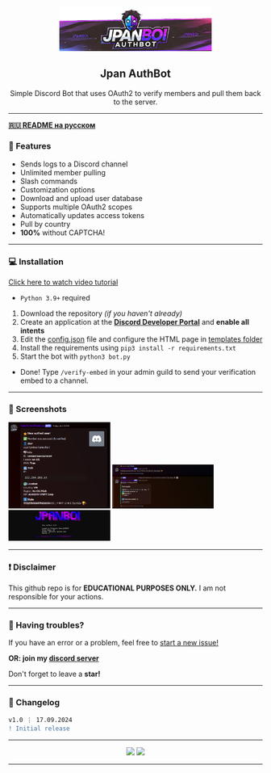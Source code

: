 <div align="center">
  <a href="https://github.com/Jpan1504/jpan-authbot">
    <img src="https://github.com/Jpan1504/jpan-authbot/blob/main/static/logo.png?raw=true" alt="Logo" style="width: 60%; height: 60%;">
  </a>
  
  <h2 align="center">Jpan AuthBot</h2>
  <p align="center">
    Simple Discord Bot that uses OAuth2 to verify members and pull them back to the server.
  </p>
</div>

---

<b>[🇷🇺 README на русском](https://github.com/Jpan1504/jpan-authbot/blob/main/README-ru.md/)</b>

### 🍕 Features

- Sends logs to a Discord channel
- Unlimited member pulling
- Slash commands
- Customization options
- Download and upload user database
- Supports multiple OAuth2 scopes
- Automatically updates access tokens
- Pull by country
- **100%** without CAPTCHA!
---

### 💻 Installation

[Click here to watch video tutorial](https://youtu.be/Y66Wk7iHOQY)

- `Python 3.9+` required
1. Download the repository *(if you haven't already)*
2. Create an application at the <b>[Discord Developer Portal](https://discord.com/developers)</b> and **enable all intents**
3. Edit the [config.json](https://github.com/Jpan1504/jpan-authbot/blob/main/config.json) file and configure the HTML page in [templates folder](https://github.com/Jpan1504/jpan-authbot/blob/main/templates)
4. Install the requirements using `pip3 install -r requirements.txt`
5. Start the bot with `python3 bot.py`

- Done! Type `/verify-embed` in your admin guild to send your verification embed to a channel.
---

### 📸 Screenshots
<img src="https://github.com/Jpan1504/jpan-authbot/blob/main/static/oauth2scr.png?raw=true" style="width: 40%; height: 40%;" alt="An image showing a new verified user">
<img src="https://github.com/Jpan1504/jpan-authbot/blob/main/static/pullcmd.png?raw=true" style="width: 40%; height: 40%;" alt="An image showing /pull command">
<img src="https://github.com/Jpan1504/jpan-authbot/blob/main/static/interface.png?raw=true" style="width: 40%; height: 40%;" alt="The UI of the program">

---

### ❗ Disclaimer

This github repo is for **EDUCATIONAL PURPOSES ONLY.** I am not responsible for your actions.

---

### 🌟 Having troubles?
If you have an error or a problem, feel free to [start a new issue!](https://github.com/Jpan1504/jpan-authbot/issues/new)

**OR: join my [discord server](https://discord.gg/dextor)**

Don't forget to leave a **star!**

---
### 📰 Changelog

```diff
v1.0 ⋮ 17.09.2024
! Initial release
```

---

<p align="center">
  <img src="https://img.shields.io/github/stars/Jpan1504/jpan-authbot.svg?style=for-the-badge&labelColor=black&color=f429ff&logo=IOTA"/>
  <img src="https://img.shields.io/github/languages/top/Jpan1504/jpan-authbot.svg?style=for-the-badge&labelColor=black&color=f429ff&logo=python"/>
</p>

---
